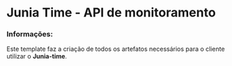 # Junia Time - API de monitoramento

### Informações:

 Este template faz a criação de todos os artefatos necessários para o cliente utilizar o **Junia-time**.